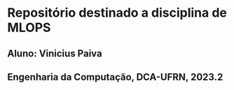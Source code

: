 # Repositório destinado a disciplina de MLOPS
## Aluno: Vinicius Paiva
## Engenharia da Computação, DCA-UFRN, 2023.2

